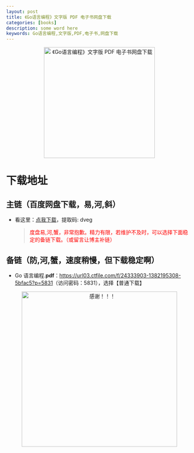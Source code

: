 ```yaml
---
layout: post
title: 《Go语言编程》文字版 PDF 电子书网盘下载
categories: [books]
description: some word here
keywords: Go语言编程,文字版,PDF,电子书,网盘下载
---
```


<div align="center"><img src="https://pic.imgdb.cn/item/670641aed29ded1a8c85edf4.png" alt="《Go语言编程》文字版 PDF 电子书网盘下载" width="300px" height="auto"></div>

# 下载地址

## 主链（百度网盘下载，易,河,斜）

- 看这里：[点我下载](https://pan.baidu.com/s/1iMXUbSbtZQZjDcqDmnWUyw?pwd=dveg)，提取码: dveg

  > <p style="color:red" >度盘易,河,蟹，非常抱歉。精力有限，若维护不及时，可以选择下面稳定的备链下载。（或留言让博主补链）</p>

## 备链（防,河,蟹，速度稍慢，但下载稳定啊）

- Go 语言编程.**pdf**：<https://url03.ctfile.com/f/24333903-1382195308-5bfac5?p=5831>（访问密码：5831），选择【普通下载】

<div align="center"><img src="https://pic.imgdb.cn/item/6707df6bd29ded1a8ce37031.gif" alt="感谢！！！" width="420px" height="auto"/></div>
